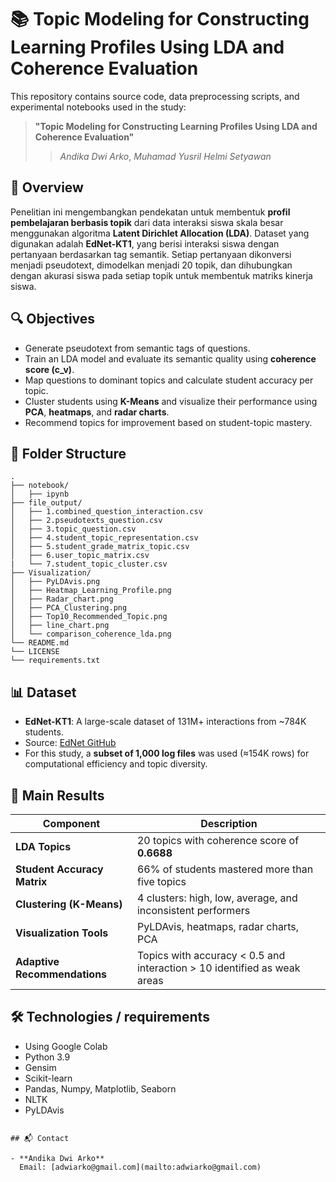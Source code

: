 
# 📚 Topic Modeling for Constructing Learning Profiles Using LDA and Coherence Evaluation

This repository contains source code, data preprocessing scripts, and experimental notebooks used in the study:

> **"Topic Modeling for Constructing Learning Profiles Using LDA and Coherence Evaluation"**
> > *Andika Dwi Arko*, *Muhamad Yusril Helmi Setyawan*

## 🧠 Overview

Penelitian ini mengembangkan pendekatan untuk membentuk **profil pembelajaran berbasis topik** dari data interaksi siswa skala besar menggunakan algoritma **Latent Dirichlet Allocation (LDA)**. Dataset yang digunakan adalah **EdNet-KT1**, yang berisi interaksi siswa dengan pertanyaan berdasarkan tag semantik. Setiap pertanyaan dikonversi menjadi pseudotext, dimodelkan menjadi 20 topik, dan dihubungkan dengan akurasi siswa pada setiap topik untuk membentuk matriks kinerja siswa.

## 🔍 Objectives

- Generate pseudotext from semantic tags of questions.
- Train an LDA model and evaluate its semantic quality using **coherence score (c_v)**.
- Map questions to dominant topics and calculate student accuracy per topic.
- Cluster students using **K-Means** and visualize their performance using **PCA**, **heatmaps**, and **radar charts**.
- Recommend topics for improvement based on student-topic mastery.

## 📁 Folder Structure

```
.
├── notebook/
│   ├── ipynb
├── file_output/
│   ├── 1.combined_question_interaction.csv
│   ├── 2.pseudotexts_question.csv
│   ├── 3.topic_question.csv
│   ├── 4.student_topic_representation.csv
│   ├── 5.student_grade_matrix_topic.csv
│   ├── 6.user_topic_matrix.csv
|   └── 7.student_topic_cluster.csv
├── Visualization/
│   ├── PyLDAvis.png
│   ├── Heatmap_Learning_Profile.png
│   ├── Radar_chart.png
│   ├── PCA_Clustering.png
│   ├── Top10_Recommended_Topic.png
│   ├── line_chart.png
│   └── comparison_coherence_lda.png
└── README.md
└── LICENSE
└── requirements.txt
```

## 📊 Dataset

- **EdNet-KT1**: A large-scale dataset of 131M+ interactions from ~784K students.
- Source: [EdNet GitHub](https://github.com/riiid/ednet)
- For this study, a **subset of 1,000 log files** was used (≈154K rows) for computational efficiency and topic diversity.

## 🧪 Main Results

| Component                    | Description                                                                 |
|-----------------------------|-----------------------------------------------------------------------------|
| **LDA Topics**              | 20 topics with coherence score of **0.6688**                               |
| **Student Accuracy Matrix** | 66% of students mastered more than five topics                            |
| **Clustering (K-Means)**    | 4 clusters: high, low, average, and inconsistent performers                |
| **Visualization Tools**     | PyLDAvis, heatmaps, radar charts, PCA                                      |
| **Adaptive Recommendations**| Topics with accuracy < 0.5 and interaction > 10 identified as weak areas   |

## 🛠️ Technologies / requirements
- Using Google Colab
- Python 3.9
- Gensim
- Scikit-learn
- Pandas, Numpy, Matplotlib, Seaborn
- NLTK
- PyLDAvis

```

## 📬 Contact

- **Andika Dwi Arko**  
  Email: [adwiarko@gmail.com](mailto:adwiarko@gmail.com)
